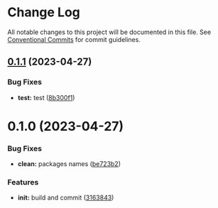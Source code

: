 # Change Log

All notable changes to this project will be documented in this file.
See [Conventional Commits](https://conventionalcommits.org) for commit guidelines.

## [0.1.1](https://github.com/jacksgreen/ts-fleet/compare/@beamup-ai/is-even@0.1.0...@beamup-ai/is-even@0.1.1) (2023-04-27)


### Bug Fixes

* **test:** test ([8b300f1](https://github.com/jacksgreen/ts-fleet/commit/8b300f11eb8660284fd046ce71e2da52364335ac))





# 0.1.0 (2023-04-27)


### Bug Fixes

* **clean:** packages names ([be723b2](https://github.com/jacksgreen/ts-fleet/commit/be723b29b2732d134424315b9af1bb27763e8e66))


### Features

* **init:** build and commit ([3163843](https://github.com/jacksgreen/ts-fleet/commit/316384336ccb9b0fa6947e58185baa3e37367fd4))
